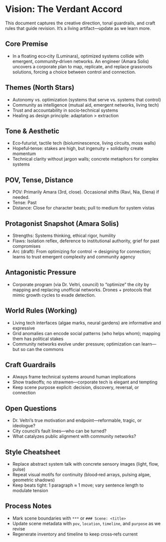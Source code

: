 # Vision: The Verdant Accord

This document captures the creative direction, tonal guardrails, and craft rules that guide revision. It’s a living artifact—update as we learn more.

## Core Premise

- In a floating eco‑city (Luminara), optimized systems collide with emergent, community‑driven networks. An engineer (Amara Solis) uncovers a corporate plan to map, replicate, and replace grassroots solutions, forcing a choice between control and connection.

## Themes (North Stars)

- Autonomy vs. optimization (systems that serve vs. systems that control)
- Community as intelligence (mutual aid, emergent networks, living tech)
- Trust and accountability in socio‑technical systems
- Healing as design principle: adaptation > extraction

## Tone & Aesthetic

- Eco‑futurist, tactile tech (bioluminescence, living circuits, moss walls)
- Hopeful‑tense: stakes are high, but ingenuity + solidarity create momentum
- Technical clarity without jargon walls; concrete metaphors for complex systems

## POV, Tense, Distance

- POV: Primarily Amara (3rd, close). Occasional shifts (Ravi, Nia, Elena) if needed.
- Tense: Past
- Distance: Close for character beats; pull to medium for system vistas

## Protagonist Snapshot (Amara Solis)

- Strengths: Systems thinking, ethical rigor, humility
- Flaws: Isolation reflex, deference to institutional authority, grief for past compromises
- Arc (draft): From optimizing for control → designing for connection; learns to trust emergent complexity and community agency

## Antagonistic Pressure

- Corporate program (via Dr. Veltri, council) to “optimize” the city by mapping and replacing unofficial networks. Drones + protocols that mimic growth cycles to evade detection.

## World Rules (Working)

- Living tech interfaces (algae marks, neural gardens) are informative and expressive
- Grid anomalies can encode social patterns (who helps whom); mapping them has political stakes
- Community networks evolve under pressure; optimization can learn—but so can the commons

## Craft Guardrails

- Always frame technical systems around human implications
- Show tradeoffs; no strawmen—corporate tech is elegant and tempting
- Keep scene purpose explicit: decision, discovery, reversal, or connection

## Open Questions

- Dr. Veltri’s true motivation and endpoint—reformable, tragic, or ideologue?
- City council’s fault lines—who can be turned?
- What catalyzes public alignment with community networks?

## Style Cheatsheet

- Replace abstract system talk with concrete sensory images (light, flow, pulse)
- Repeat visual motifs for continuity (blood‑red arrays, pulsing algae, geometric shadows)
- Keep beats tight: 1 paragraph ≈ 1 move; vary sentence length to modulate tension

## Process Notes

- Mark scene boundaries with `***` or `### Scene: <title>`
- Update scene metadata with `pov`, `location`, `timeline`, and `purpose` as we revise
- Regenerate inventory and timeline to keep cross‑refs current

